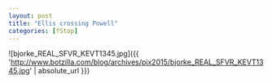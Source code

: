 ```yaml
---
layout: post
title: "Ellis crossing Powell"
categories: [fStop]
---
```



![bjorke_REAL_SFVR_KEVT1345.jpg]({{ 'http://www.botzilla.com/blog/archives/pix2015/bjorke_REAL_SFVR_KEVT1345.jpg' | absolute_url }})


